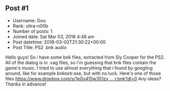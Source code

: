 ## Post #1
- Username: Gou
- Rank: ultra-n00b
- Number of posts: 1
- Joined date: Sat Mar 03, 2018 4:48 am
- Post datetime: 2018-03-02T21:30:22+00:00
- Post Title: PS2 .bnk audio

Hello guys!
So i have some bnk files, extracted from Sly Cooper for the PS2. All of the dialog is in .vag files, so i'm guessing that bnk files contain the game's music.
I tried to use almost everything that i found by googling around, like for example bnkextr.exe, but with no luck.
Here's one of those files [https://www.dropbox.com/s/1e0o415w351zv ... r.bnk?dl=0](https://www.dropbox.com/s/1e0o415w351zv9s/uw_bonus_library_Underwater.bnk?dl=0)
Any ideas?
Thanks in advance!
